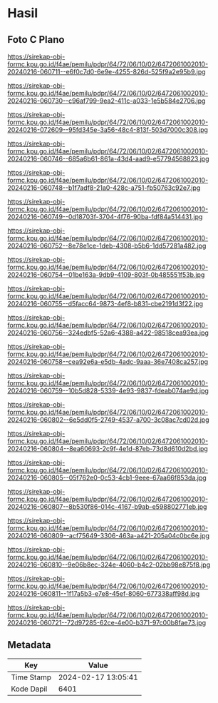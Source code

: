 # Hasil

## Foto C Plano

https://sirekap-obj-formc.kpu.go.id/f4ae/pemilu/pdpr/64/72/06/10/02/6472061002010-20240216-060711--e6f0c7d0-6e9e-4255-826d-525f9a2e95b9.jpg

https://sirekap-obj-formc.kpu.go.id/f4ae/pemilu/pdpr/64/72/06/10/02/6472061002010-20240216-060730--c96af799-9ea2-411c-a033-1e5b584e2706.jpg

https://sirekap-obj-formc.kpu.go.id/f4ae/pemilu/pdpr/64/72/06/10/02/6472061002010-20240216-072609--95fd345e-3a56-48c4-813f-503d7000c308.jpg

https://sirekap-obj-formc.kpu.go.id/f4ae/pemilu/pdpr/64/72/06/10/02/6472061002010-20240216-060746--685a6b61-861a-43d4-aad9-e57794568823.jpg

https://sirekap-obj-formc.kpu.go.id/f4ae/pemilu/pdpr/64/72/06/10/02/6472061002010-20240216-060748--b1f7adf8-21a0-428c-a751-fb50763c92e7.jpg

https://sirekap-obj-formc.kpu.go.id/f4ae/pemilu/pdpr/64/72/06/10/02/6472061002010-20240216-060749--0d18703f-3704-4f76-90ba-fdf84a514431.jpg

https://sirekap-obj-formc.kpu.go.id/f4ae/pemilu/pdpr/64/72/06/10/02/6472061002010-20240216-060752--8e78e1ce-1deb-4308-b5b6-1dd57281a482.jpg

https://sirekap-obj-formc.kpu.go.id/f4ae/pemilu/pdpr/64/72/06/10/02/6472061002010-20240216-060754--01be163a-9db9-4109-803f-0b485551f53b.jpg

https://sirekap-obj-formc.kpu.go.id/f4ae/pemilu/pdpr/64/72/06/10/02/6472061002010-20240216-060755--d5facc64-9873-4ef8-b831-cbe2191d3f22.jpg

https://sirekap-obj-formc.kpu.go.id/f4ae/pemilu/pdpr/64/72/06/10/02/6472061002010-20240216-060756--324edbf5-52a6-4388-a422-98518cea93ea.jpg

https://sirekap-obj-formc.kpu.go.id/f4ae/pemilu/pdpr/64/72/06/10/02/6472061002010-20240216-060758--cea92e6a-e5db-4adc-9aaa-36e7408ca257.jpg

https://sirekap-obj-formc.kpu.go.id/f4ae/pemilu/pdpr/64/72/06/10/02/6472061002010-20240216-060759--10b5d828-5339-4e93-9837-fdeab074ae9d.jpg

https://sirekap-obj-formc.kpu.go.id/f4ae/pemilu/pdpr/64/72/06/10/02/6472061002010-20240216-060802--6e5dd0f5-2749-4537-a700-3c08ac7cd02d.jpg

https://sirekap-obj-formc.kpu.go.id/f4ae/pemilu/pdpr/64/72/06/10/02/6472061002010-20240216-060804--8ea60693-2c9f-4e1d-87eb-73d8d610d2bd.jpg

https://sirekap-obj-formc.kpu.go.id/f4ae/pemilu/pdpr/64/72/06/10/02/6472061002010-20240216-060805--05f762e0-0c53-4cb1-9eee-67aa66f853da.jpg

https://sirekap-obj-formc.kpu.go.id/f4ae/pemilu/pdpr/64/72/06/10/02/6472061002010-20240216-060807--8b530f86-014c-4167-b9ab-e598802771eb.jpg

https://sirekap-obj-formc.kpu.go.id/f4ae/pemilu/pdpr/64/72/06/10/02/6472061002010-20240216-060809--acf75649-3306-463a-a421-205a04c0bc6e.jpg

https://sirekap-obj-formc.kpu.go.id/f4ae/pemilu/pdpr/64/72/06/10/02/6472061002010-20240216-060810--9e06b8ec-324e-4060-b4c2-02bb98e875f8.jpg

https://sirekap-obj-formc.kpu.go.id/f4ae/pemilu/pdpr/64/72/06/10/02/6472061002010-20240216-060811--1f17a5b3-e7e8-45ef-8060-677338aff98d.jpg

https://sirekap-obj-formc.kpu.go.id/f4ae/pemilu/pdpr/64/72/06/10/02/6472061002010-20240216-060721--72d97285-62ce-4e00-b371-97c00b8fae73.jpg


## Metadata

| Key        | Value               |
| ---------- | ------------------- |
| Time Stamp | 2024-02-17 13:05:41 |
| Kode Dapil | 6401                |



